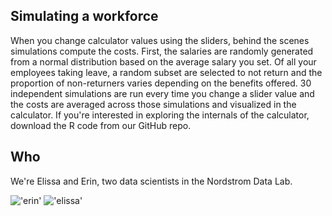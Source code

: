 ## Simulating a workforce
 
When you change calculator values using the sliders, behind the scenes simulations compute the costs.  First, the salaries are randomly generated from a normal distribution based on the average salary you set.  Of all your employees taking leave, a random subset are selected to not return and the proportion of non-returners varies depending on the benefits offered.  30 independent simulations are run every time you change a slider value and the costs are averaged across those simulations and visualized in the calculator.  If you're interested in exploring the internals of the calculator, download the R code from our GitHub repo.

## Who

We're Elissa and Erin, two data scientists in the Nordstrom Data Lab.

!['erin'](images/Profile_erin.png)
!['elissa'](images/Profile_elissa.png)
